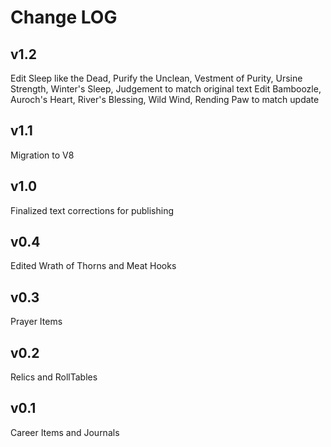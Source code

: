 # Change LOG

## v1.2
Edit Sleep like the Dead, Purify the Unclean, Vestment of Purity, Ursine Strength, Winter's Sleep, Judgement to match original text
Edit Bamboozle,  Auroch's Heart, River's Blessing, Wild Wind, Rending Paw to match update 

## v1.1
Migration to V8

## v1.0
Finalized text corrections for publishing

## v0.4
Edited Wrath of Thorns and Meat Hooks

## v0.3
Prayer Items

## v0.2
Relics and RollTables

## v0.1
Career Items and Journals
